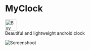 # MyClock
<a href='https://ko-fi.com/Y8Y5L0LQ' target='_blank'><img height='36' style='border:0px;height:36px;' src='https://az743702.vo.msecnd.net/cdn/kofi2.png?v=0' border='0' alt='Buy Me a Coffee at ko-fi.com' /></a>
</br>Beautiful and lightweight android clock

![Screenshoot](https://github.com/snufflesrea/MyClock/blob/master/screenshoot.png)
